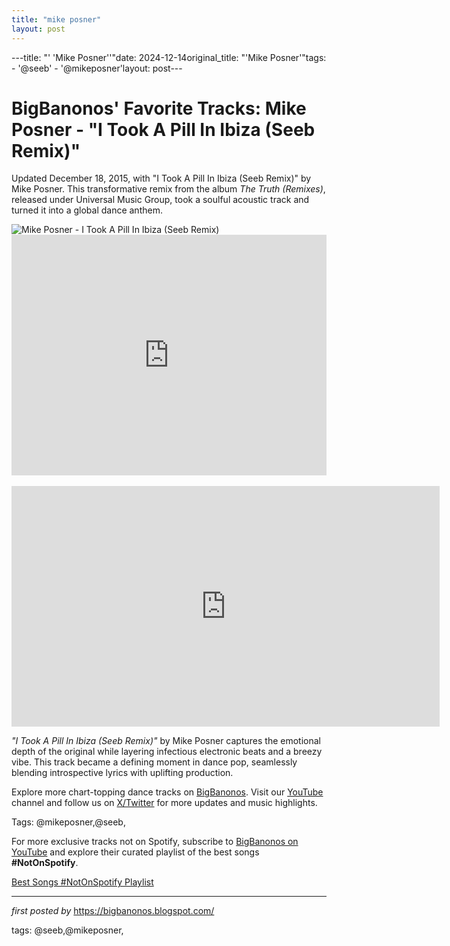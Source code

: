 ```yaml
---
title: "mike posner"
layout: post
---
```

---title: "' 'Mike Posner''"date: 2024-12-14original_title: "'Mike Posner'"tags:  - '@seeb'  - '@mikeposner'layout: post---<!-- Post Title --><h1 >BigBanonos' Favorite Tracks: Mike Posner - "I Took A Pill In Ibiza (Seeb Remix)"</h1> <!-- Introductory Text --><p >Updated December 18, 2015, with "I Took A Pill In Ibiza (Seeb Remix)" by Mike Posner. This transformative remix from the album <em>The Truth (Remixes)</em>, released under Universal Music Group, took a soulful acoustic track and turned it into a global dance anthem.</p> <!-- Featured Image --><div > <img src="https://i.scdn.co/image/ab67616d0000b273eba9231818a0dda6a5fbeeb8" alt="Mike Posner - I Took A Pill In Ibiza (Seeb Remix)" /></div> <!-- YouTube Video Embed --><div > <iframe width="100%" height="385" src="https://www.youtube.com/embed/foE1mO2yM04" title="Mike Posner - I Took A Pill In Ibiza (Seeb Remix) (Explicit)" frameborder="0" allow="accelerometer; autoplay; clipboard-write; encrypted-media; gyroscope; picture-in-picture; web-share" referrerpolicy="strict-origin-when-cross-origin" allowfullscreen></iframe><br /><br><iframe width="685" height="385" src="https://www.youtube.com/embed/41GZVVcxQps" title="Mike Posner - I Took A Pill In Ibiza (Original)" frameborder="0" allow="accelerometer; autoplay; clipboard-write; encrypted-media; gyroscope; picture-in-picture; web-share" referrerpolicy="strict-origin-when-cross-origin" allowfullscreen></iframe></div> <!-- Song Information --><div > <p><em>"I Took A Pill In Ibiza (Seeb Remix)"</em> by Mike Posner captures the emotional depth of the original while layering infectious electronic beats and a breezy vibe. This track became a defining moment in dance pop, seamlessly blending introspective lyrics with uplifting production.</p></div> <!-- Footer Links --><div > <p>Explore more chart-topping dance tracks on <a href="https://bigbanonos.blogspot.com/" target="_blank">BigBanonos</a>. Visit our <a href="https://www.youtube.com/@BigBanonos" target="_blank">YouTube</a> channel and follow us on <a href="https://x.com/bigbanonos" target="_blank">X/Twitter</a> for more updates and music highlights.</p></div> <!-- Tags --><p >Tags: @mikeposner,@seeb,</p><!--Subscribe and Playlist Links--><div>    <p>For more exclusive tracks not on Spotify, subscribe to <a href="https://www.youtube.com/@BigBanonos" target="_blank">BigBanonos on YouTube</a> and explore their curated playlist of the best songs <strong>#NotOnSpotify</strong>.</p>    <p><a href="https://www.youtube.com/playlist?list=PLtuNtuTatqI0kFahUCbtbfenC_ET5O_tr" target="_blank">Best Songs #NotOnSpotify Playlist<br /></a></p></div><hr /><p><em>first posted by</em> <a href="https://bigbanonos.blogspot.com/" rel="noopener" target="_new">https://bigbanonos.blogspot.com/</a></p><p>tags: @seeb,@mikeposner,</p>